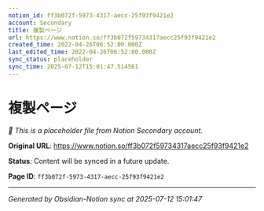 ```yaml
---
notion_id: ff3b072f-5973-4317-aecc-25f93f9421e2
account: Secondary
title: 複製ページ
url: https://www.notion.so/ff3b072f59734317aecc25f93f9421e2
created_time: 2022-04-26T06:52:00.000Z
last_edited_time: 2022-04-26T06:52:00.000Z
sync_status: placeholder
sync_time: 2025-07-12T15:01:47.514561
---
```


# 複製ページ

*🔄 This is a placeholder file from Notion Secondary account.*

**Original URL**: https://www.notion.so/ff3b072f59734317aecc25f93f9421e2

**Status**: Content will be synced in a future update.

**Page ID**: `ff3b072f-5973-4317-aecc-25f93f9421e2`

---

*Generated by Obsidian-Notion sync at 2025-07-12 15:01:47*
